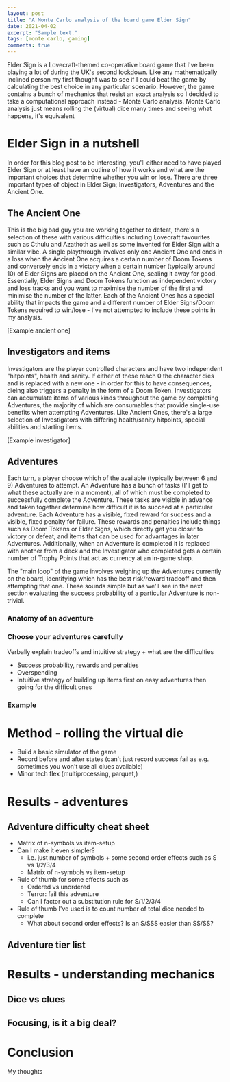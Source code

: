 ```yaml
---
layout: post
title: "A Monte Carlo analysis of the board game Elder Sign"
date: 2021-04-02
excerpt: "Sample text."
tags: [monte carlo, gaming]
comments: true
---
```


Elder Sign is a Lovecraft-themed co-operative board game that I've been playing a lot of during the UK's
second lockdown.
Like any mathematically inclined person my first thought was to see if I could beat the game by calculating
the best choice in any particular scenario.
However, the game contains a bunch of mechanics that resist an exact analysis so I decided to take a computational
approach instead - Monte Carlo analysis.
Monte Carlo analysis just means rolling the (virtual) dice many times and seeing what happens, it's equivalent 

# Elder Sign in a nutshell 

In order for this blog post to be interesting, you'll either need to have played Elder Sign or at least have an outline
of how it works and what are the important choices that determine whether you win or lose.
There are three important types of object in Elder Sign; Investigators, Adventures and the Ancient One.

## The Ancient One

This is the big bad guy you are working together to defeat, there's a selection of these with various difficulties
including Lovecraft favourites such as Cthulu and Azathoth as well as some invented for Elder Sign with a similar vibe.
A single playthrough involves only one Ancient One and ends in a loss when the Ancient One acquires a certain number
of Doom Tokens and conversely ends in a victory when a certain number (typically around 10) of Elder Signs are placed 
on the Ancient One, sealing it away for good.
Essentially, Elder Signs and Doom Tokens function as independent victory and loss tracks and you want to maximise the
number of the first and minimise the number of the latter.
Each of the Ancient Ones has a special ability that impacts the game and a different number of Elder Signs/Doom Tokens
required to win/lose - I've not attempted to include these points in my analysis.

[Example ancient one]

## Investigators and items

Investigators are the player controlled characters and have two independent "hitpoints", health and sanity. 
If either of these reach 0 the character dies and is replaced with a new one - in order for this to have consequences, 
dieing also triggers a penalty in the form of a Doom Token.
Investigators can accumulate items of various kinds throughout the game by completing Adventures,
the majority of which are consumables that provide single-use benefits when attempting Adventures.
Like Ancient Ones, there's a large selection of Investigators with differing health/sanity hitpoints, special abilities
and starting items.

[Example investigator]

## Adventures

Each turn, a player choose which of the available (typically between 6 and 9) Adventures to attempt.
An Adventure has a bunch of tasks (I'll get to what these actually are in a moment), 
all of which must be completed to successfully complete the Adventure.
These tasks are visible in advance and taken together determine how difficult it is to succeed at a particular
adventure.
Each Adventure has a visible, fixed reward for success and a visible, fixed penalty for failure.
These rewards and penalties include things such as Doom Tokens or Elder Signs, which directly 
get you closer to victory or defeat, and items that can be used for advantages in later Adventures.
Additionally, when an Adventure is completed it is replaced with another from a deck and the Investigator
who completed gets a certain number of Trophy Points that act as currency at an in-game shop.

The "main loop" of the game involves weighing up the Adventures currently on the board,
identifying which has the best risk/reward tradeoff and then attempting that one.
These sounds simple but as we'll see in the next section evaluating the success probability of a particular 
Adventure is non-trivial.

### Anatomy of an adventure


### Choose your adventures carefully

Verbally explain tradeoffs and intuitive strategy + what are the difficulties
- Success probability, rewards and penalties
- Overspending
- Intuitive strategy of building up items first on easy adventures then going for the difficult ones

### Example

# Method - rolling the virtual die

- Build a basic simulator of the game 
- Record before and after states (can't just record success fail as e.g. sometimes you won't use all clues available)
- Minor tech flex (multiprocessing, parquet,)

# Results - adventures
## Adventure difficulty cheat sheet

- Matrix of n-symbols vs item-setup 
- Can I make it even simpler?
    - i.e. just number of symbols + some second order effects such as S vs 1/2/3/4
    - Matrix of n-symbols vs item-setup  
- Rule of thumb for some effects such as 
    - Ordered vs unordered
    - Terror: fail this adventure
    - Can I factor out a substitution rule for S/1/2/3/4
- Rule of thumb I've used is to count number of total dice needed to complete
    - What about second order effects? Is an S/SSS easier than SS/SS?


## Adventure tier list


# Results - understanding mechanics

## Dice vs clues

## Focusing, is it a big deal?

# Conclusion

My thoughts

